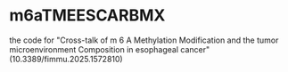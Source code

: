 # m6aTMEESCARBMX
the code for  "Cross-talk of m 6 A Methylation Modification and the tumor microenvironment Composition in esophageal cancer" (10.3389/fimmu.2025.1572810)
